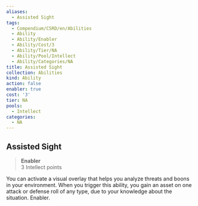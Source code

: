 ```yaml
---
aliases:
  - Assisted Sight
tags:
  - Compendium/CSRD/en/Abilities
  - Ability
  - Ability/Enabler
  - Ability/Cost/3
  - Ability/Tier/NA
  - Ability/Pool/Intellect
  - Ability/Categories/NA
title: Assisted Sight
collection: Abilities
kind: Ability
action: false
enabler: true
cost: '3'
tier: NA
pools:
  - Intellect
categories:
  - NA
---
```

## Assisted Sight  
>**Enabler**  
>3 Intellect points
  
You can activate a visual overlay that helps you analyze threats and boons in your environment. When you trigger this ability, you gain an asset on one attack or defense roll of any type, due to your knowledge about the situation. Enabler.